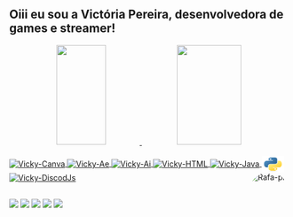 ## Oiii eu sou a Victória Pereira, desenvolvedora de games e streamer!
<div align="center">
  <a href="https://github.com/vickydscp">
  <img height="180em" width="42%" src="https://github-readme-stats.vercel.app/api?username=vickydscp&show_icons=true&theme=material-palenight&include_all_commits=true&count_private=true"/>
  <img height="180em" width="48%" src="https://github-readme-stats.vercel.app/api/top-langs/?username=vickydscp&layout=compact&langs_count=7&theme=material-palenight"/>
</div>
<div style="display: inline_block"><br>
  <img align="center" alt="Vicky-Canva" height="30" width="40"  src="https://cdn.jsdelivr.net/gh/devicons/devicon/icons/canva/canva-original.svg">
  <img align="center" alt="Vicky-Ae" height="30" width="40" src="https://cdn.jsdelivr.net/gh/devicons/devicon/icons/aftereffects/aftereffects-original.svg">
  <img align="center" alt="Vicky-Ai" height="30" width="40" src="https://cdn.jsdelivr.net/gh/devicons/devicon/icons/illustrator/illustrator-line.svg">
  <img align="center" alt="Vicky-HTML" height="30" width="40" src="https://cdn.jsdelivr.net/gh/devicons/devicon/icons/html5/html5-plain.svg">
  <img align="center" alt="Vicky-Java" height="30" width="40"  src="https://cdn.jsdelivr.net/gh/devicons/devicon/icons/java/java-plain.svg">
  <img align="center" alt="Vicky-Python" height="30" width="40" src="https://raw.githubusercontent.com/devicons/devicon/master/icons/python/python-original.svg">
  <img align="center" alt="Vicky-DiscodJs" height="30" width="40" src="https://cdn.jsdelivr.net/gh/devicons/devicon/icons/discordjs/discordjs-original-wordmark.svg">
  <img align="right" alt="Rafa-pic" height="150" style="border-radius:50px;" src=https://media.discordapp.net/attachments/901308494588829807/970328551171702814/Verde_e_Branco_Retro_Diario_Post_para_Instagram_sobre_Comida_Culinaria.png?width=432&height=432
</div>
  
  ##
 
<div> 
   <a href="https://instagram.com/vickydscp" target="_blank"><img src="https://img.shields.io/badge/-Instagram-%23E4405F?style=for-the-badge&logo=instagram&logoColor=white" target="_blank"></a>
 	<a href="https://www.twitch.tv/vicky_dscp" target="_blank"><img src="https://img.shields.io/badge/Twitch-9146FF?style=for-the-badge&logo=twitch&logoColor=white" target="_blank"></a>
 <a href="https://discord.gg/WeZR46XZ6v" target="_blank"><img src="https://img.shields.io/badge/Discord-7289DA?style=for-the-badge&logo=discord&logoColor=white" target="_blank"></a> 
  <a href = "mailto:linaewedscp@gmail.com"><img src="https://img.shields.io/badge/-Gmail-%23333?style=for-the-badge&logo=gmail&logoColor=white" target="_blank"></a>
  <a href=https://www.paypal.com/donate/?hosted_button_id=P82ZN7PH82SY8 target="_blank"><img src="https://img.shields.io/badge/PayPal-00457C?style=for-the-badge&logo=paypal&logoColor=white target="_blank"></a> 
 
 
</div>
